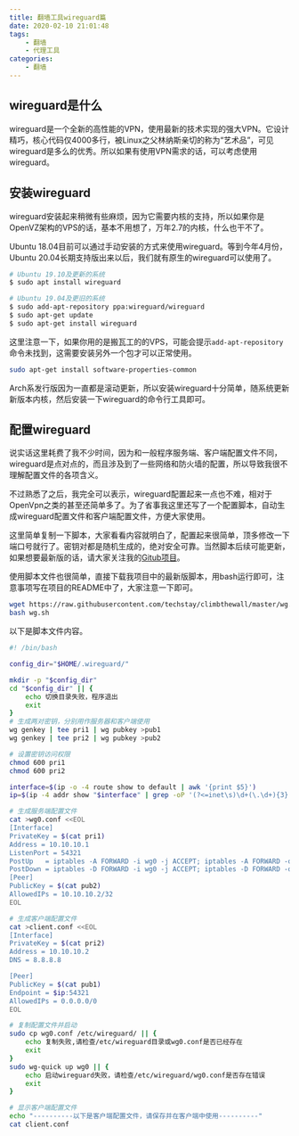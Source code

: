 ```yaml
---
title: 翻墙工具wireguard篇
date: 2020-02-10 21:01:48
tags:
    - 翻墙
    - 代理工具
categories:
    - 翻墙
---
```


## wireguard是什么

wireguard是一个全新的高性能的VPN，使用最新的技术实现的强大VPN。它设计精巧，核心代码仅4000多行，被Linux之父林纳斯亲切的称为“艺术品”，可见wireguard是多么的优秀。所以如果有使用VPN需求的话，可以考虑使用wireguard。

## 安装wireguard

wireguard安装起来稍微有些麻烦，因为它需要内核的支持，所以如果你是OpenVZ架构的VPS的话，基本不用想了，万年2.7的内核，什么也干不了。

Ubuntu 18.04目前可以通过手动安装的方式来使用wireguard。等到今年4月份，Ubuntu 20.04长期支持版出来以后，我们就有原生的wireguard可以使用了。

```sh
# Ubuntu 19.10及更新的系统
$ sudo apt install wireguard

# Ubuntu 19.04及更旧的系统
$ sudo add-apt-repository ppa:wireguard/wireguard
$ sudo apt-get update
$ sudo apt-get install wireguard
```

这里注意一下，如果你用的是搬瓦工的的VPS，可能会提示`add-apt-repository`命令未找到，这需要安装另外一个包才可以正常使用。

```sh
sudo apt-get install software-properties-common
```

Arch系发行版因为一直都是滚动更新，所以安装wireguard十分简单，随系统更新新版本内核，然后安装一下wireguard的命令行工具即可。

## 配置wireguard

说实话这里耗费了我不少时间，因为和一般程序服务端、客户端配置文件不同，wireguard是点对点的，而且涉及到了一些网络和防火墙的配置，所以导致我很不理解配置文件的各项含义。

不过熟悉了之后，我完全可以表示，wireguard配置起来一点也不难，相对于OpenVpn之类的甚至还简单多了。为了省事我这里还写了一个配置脚本，自动生成wireguard配置文件和客户端配置文件，方便大家使用。

这里简单复制一下脚本，大家看看内容就明白了，配置起来很简单，顶多修改一下端口号就行了。密钥对都是随机生成的，绝对安全可靠。当然脚本后续可能更新，如果想要最新版的话，请大家关注我的[Gitub项目](https://github.com/techstay/climbthewall)。

使用脚本文件也很简单，直接下载我项目中的最新版脚本，用bash运行即可，注意事项写在项目的README中了，大家注意一下即可。

```sh
wget https://raw.githubusercontent.com/techstay/climbthewall/master/wg.sh
bash wg.sh
```

以下是脚本文件内容。

```sh
#! /bin/bash

config_dir="$HOME/.wireguard/"

mkdir -p "$config_dir"
cd "$config_dir" || {
    echo 切换目录失败，程序退出
    exit
}
# 生成两对密钥，分别用作服务器和客户端使用
wg genkey | tee pri1 | wg pubkey >pub1
wg genkey | tee pri2 | wg pubkey >pub2

# 设置密钥访问权限
chmod 600 pri1
chmod 600 pri2

interface=$(ip -o -4 route show to default | awk '{print $5}')
ip=$(ip -4 addr show "$interface" | grep -oP '(?<=inet\s)\d+(\.\d+){3}')

# 生成服务端配置文件
cat >wg0.conf <<EOL
[Interface]
PrivateKey = $(cat pri1)
Address = 10.10.10.1
ListenPort = 54321
PostUp   = iptables -A FORWARD -i wg0 -j ACCEPT; iptables -A FORWARD -o wg0 -j ACCEPT; iptables -t nat -A POSTROUTING -o $interface -j MASQUERADE
PostDown = iptables -D FORWARD -i wg0 -j ACCEPT; iptables -D FORWARD -o wg0 -j ACCEPT; iptables -t nat -D POSTROUTING -o $interface -j MASQUERADE
[Peer]
PublicKey = $(cat pub2)
AllowedIPs = 10.10.10.2/32
EOL

# 生成客户端配置文件
cat >client.conf <<EOL
[Interface]
PrivateKey = $(cat pri2)
Address = 10.10.10.2
DNS = 8.8.8.8

[Peer]
PublicKey = $(cat pub1)
Endpoint = $ip:54321
AllowedIPs = 0.0.0.0/0
EOL

# 复制配置文件并启动
sudo cp wg0.conf /etc/wireguard/ || {
    echo 复制失败,请检查/etc/wireguard目录或wg0.conf是否已经存在
    exit
}
sudo wg-quick up wg0 || {
    echo 启动wireguard失败，请检查/etc/wireguard/wg0.conf是否存在错误
    exit
}

# 显示客户端配置文件
echo "----------以下是客户端配置文件，请保存并在客户端中使用----------"
cat client.conf
```
